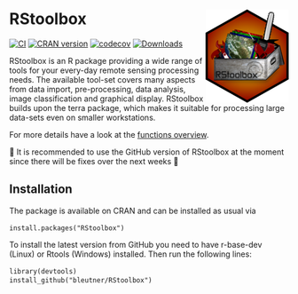 # RStoolbox <img src="man/figures/logo.png" align="right" width="150" />

[![CI](https://github.com/bleutner/RStoolbox/actions/workflows/rcmdcheck.yaml/badge.svg)](https://github.com/bleutner/RStoolbox/actions/workflows/rcmdcheck.yaml)
[![CRAN version](https://www.r-pkg.org/badges/version/RStoolbox)](https://CRAN.R-project.org/package=RStoolbox)
[![codecov](https://codecov.io/gh/bleutner/RStoolbox/branch/master/graph/badge.svg)](https://app.codecov.io/gh/bleutner/RStoolbox)
[![Downloads](http://cranlogs.r-pkg.org/badges/RStoolbox)](https://www.r-pkg.org:443/pkg/RStoolbox)

RStoolbox is an R package providing a wide range of tools for your every-day remote sensing processing needs. The available tool-set covers many aspects from data import, pre-processing, data analysis, image classification and graphical display. RStoolbox builds upon the terra package, which makes it suitable for processing large data-sets even on smaller workstations.

For more details have a look at the [functions overview](http://bleutner.github.io/RStoolbox/rstbx-docu/RStoolbox.html).

:construction: It is recommended to use the GitHub version of RStoolbox at the moment
since there will be fixes over the next weeks :construction:

## Installation
The package is available on CRAN and can be installed as usual via

    install.packages("RStoolbox")


To install the latest version from GitHub you need to have r-base-dev (Linux) or Rtools (Windows) installed.
Then run the following lines:

    library(devtools)
    install_github("bleutner/RStoolbox")
    
